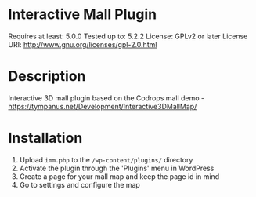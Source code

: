 # Interactive Mall Plugin

Requires at least: 5.0.0
Tested up to: 5.2.2
License: GPLv2 or later
License URI: http://www.gnu.org/licenses/gpl-2.0.html

# Description

Interactive 3D mall plugin based on the Codrops mall demo - https://tympanus.net/Development/Interactive3DMallMap/

# Installation

1. Upload `imm.php` to the `/wp-content/plugins/` directory
2. Activate the plugin through the 'Plugins' menu in WordPress
3. Create a page for your mall map and keep the page id in mind
4. Go to settings and configure the map
